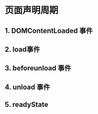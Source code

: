 # 页面声明周期



## 1. DOMContentLoaded 事件



## 2. load事件



## 3. beforeunload 事件



## 4. unload 事件



## 5. readyState

